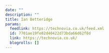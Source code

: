 ```yaml
---
date: ""
description: ""
title: Ian Betteridge
params:
  feedlink: https://technovia.co.uk/feed.xml
  id: 7701ae19fe02d40422d73bda66d62f8d
  link: https://technovia.co.uk/
  blogrolls: []
---
```

